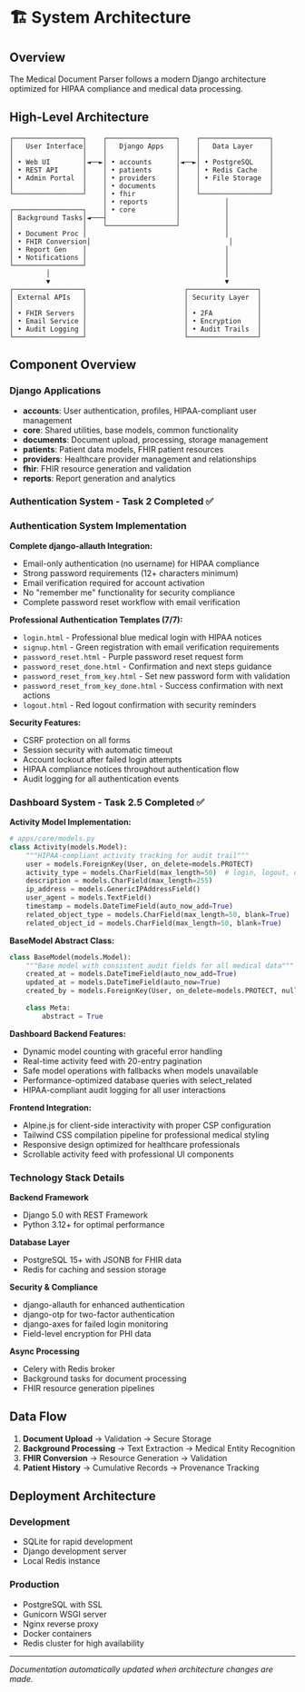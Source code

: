 # 🏗️ System Architecture

## Overview

The Medical Document Parser follows a modern Django architecture optimized for HIPAA compliance and medical data processing.

## High-Level Architecture

```
┌─────────────────┐    ┌─────────────────┐    ┌─────────────────┐
│   User Interface│    │   Django Apps   │    │   Data Layer    │
│                 │    │                 │    │                 │
│ • Web UI        │◄──►│ • accounts      │◄──►│ • PostgreSQL    │
│ • REST API      │    │ • patients      │    │ • Redis Cache   │
│ • Admin Portal  │    │ • providers     │    │ • File Storage  │
│                 │    │ • documents     │    │                 │
└─────────────────┘    │ • fhir          │    └─────────────────┘
                       │ • reports       │           │
┌─────────────────┐    │ • core          │           │
│ Background Tasks│◄───┤                 │           │
│                 │    └─────────────────┘           │
│ • Document Proc │                                  │
│ • FHIR Conversion│                                  │
│ • Report Gen    │                                  │
│ • Notifications │                                  │
└─────────────────┘                                  │
         │                                           │
         ▼                                           ▼
┌─────────────────┐                        ┌─────────────────┐
│ External APIs   │                        │ Security Layer  │
│                 │                        │                 │
│ • FHIR Servers  │                        │ • 2FA           │
│ • Email Service │                        │ • Encryption    │
│ • Audit Logging │                        │ • Audit Trails  │
└─────────────────┘                        └─────────────────┘
```

## Component Overview

### Django Applications

- **accounts**: User authentication, profiles, HIPAA-compliant user management
- **core**: Shared utilities, base models, common functionality
- **documents**: Document upload, processing, storage management
- **patients**: Patient data models, FHIR patient resources
- **providers**: Healthcare provider management and relationships
- **fhir**: FHIR resource generation and validation
- **reports**: Report generation and analytics

### Authentication System - Task 2 Completed ✅

### Authentication System Implementation
**Complete django-allauth Integration:**
- Email-only authentication (no username) for HIPAA compliance
- Strong password requirements (12+ characters minimum)
- Email verification required for account activation
- No "remember me" functionality for security compliance
- Complete password reset workflow with email verification

**Professional Authentication Templates (7/7):**
- `login.html` - Professional blue medical login with HIPAA notices
- `signup.html` - Green registration with email verification requirements
- `password_reset.html` - Purple password reset request form
- `password_reset_done.html` - Confirmation and next steps guidance
- `password_reset_from_key.html` - Set new password form with validation
- `password_reset_from_key_done.html` - Success confirmation with next actions
- `logout.html` - Red logout confirmation with security reminders

**Security Features:**
- CSRF protection on all forms
- Session security with automatic timeout
- Account lockout after failed login attempts
- HIPAA compliance notices throughout authentication flow
- Audit logging for all authentication events

### Dashboard System - Task 2.5 Completed ✅

**Activity Model Implementation:**
```python
# apps/core/models.py
class Activity(models.Model):
    """HIPAA-compliant activity tracking for audit trail"""
    user = models.ForeignKey(User, on_delete=models.PROTECT)
    activity_type = models.CharField(max_length=50)  # login, logout, document_upload, etc.
    description = models.CharField(max_length=255)
    ip_address = models.GenericIPAddressField()
    user_agent = models.TextField()
    timestamp = models.DateTimeField(auto_now_add=True)
    related_object_type = models.CharField(max_length=50, blank=True)
    related_object_id = models.CharField(max_length=50, blank=True)
```

**BaseModel Abstract Class:**
```python
class BaseModel(models.Model):
    """Base model with consistent audit fields for all medical data"""
    created_at = models.DateTimeField(auto_now_add=True)
    updated_at = models.DateTimeField(auto_now=True)
    created_by = models.ForeignKey(User, on_delete=models.PROTECT, null=True)
    
    class Meta:
        abstract = True
```

**Dashboard Backend Features:**
- Dynamic model counting with graceful error handling
- Real-time activity feed with 20-entry pagination
- Safe model operations with fallbacks when models unavailable
- Performance-optimized database queries with select_related
- HIPAA-compliant audit logging for all user interactions

**Frontend Integration:**
- Alpine.js for client-side interactivity with proper CSP configuration
- Tailwind CSS compilation pipeline for professional medical styling
- Responsive design optimized for healthcare professionals
- Scrollable activity feed with professional UI components

### Technology Stack Details

**Backend Framework**
- Django 5.0 with REST Framework
- Python 3.12+ for optimal performance

**Database Layer**
- PostgreSQL 15+ with JSONB for FHIR data
- Redis for caching and session storage

**Security & Compliance**
- django-allauth for enhanced authentication
- django-otp for two-factor authentication
- django-axes for failed login monitoring
- Field-level encryption for PHI data

**Async Processing**
- Celery with Redis broker
- Background tasks for document processing
- FHIR resource generation pipelines

## Data Flow

1. **Document Upload** → Validation → Secure Storage
2. **Background Processing** → Text Extraction → Medical Entity Recognition
3. **FHIR Conversion** → Resource Generation → Validation
4. **Patient History** → Cumulative Records → Provenance Tracking

## Deployment Architecture

### Development
- SQLite for rapid development
- Django development server
- Local Redis instance

### Production
- PostgreSQL with SSL
- Gunicorn WSGI server
- Nginx reverse proxy
- Docker containers
- Redis cluster for high availability

---

*Documentation automatically updated when architecture changes are made.* 